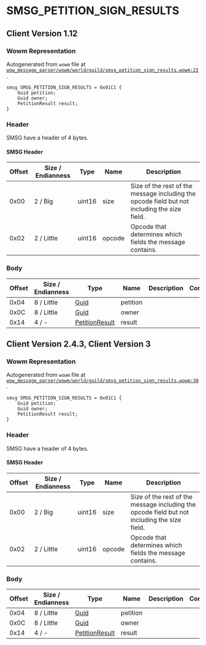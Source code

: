 # SMSG_PETITION_SIGN_RESULTS

## Client Version 1.12

### Wowm Representation

Autogenerated from `wowm` file at [`wow_message_parser/wowm/world/guild/smsg_petition_sign_results.wowm:22`](https://github.com/gtker/wow_messages/tree/main/wow_message_parser/wowm/world/guild/smsg_petition_sign_results.wowm#L22).
```rust,ignore
smsg SMSG_PETITION_SIGN_RESULTS = 0x01C1 {
    Guid petition;
    Guid owner;
    PetitionResult result;
}
```
### Header

SMSG have a header of 4 bytes.

#### SMSG Header

| Offset | Size / Endianness | Type   | Name   | Description |
| ------ | ----------------- | ------ | ------ | ----------- |
| 0x00   | 2 / Big           | uint16 | size   | Size of the rest of the message including the opcode field but not including the size field.|
| 0x02   | 2 / Little        | uint16 | opcode | Opcode that determines which fields the message contains.|

### Body

| Offset | Size / Endianness | Type | Name | Description | Comment |
| ------ | ----------------- | ---- | ---- | ----------- | ------- |
| 0x04 | 8 / Little | [Guid](../spec/packed-guid.md) | petition |  |  |
| 0x0C | 8 / Little | [Guid](../spec/packed-guid.md) | owner |  |  |
| 0x14 | 4 / - | [PetitionResult](petitionresult.md) | result |  |  |

## Client Version 2.4.3, Client Version 3

### Wowm Representation

Autogenerated from `wowm` file at [`wow_message_parser/wowm/world/guild/smsg_petition_sign_results.wowm:30`](https://github.com/gtker/wow_messages/tree/main/wow_message_parser/wowm/world/guild/smsg_petition_sign_results.wowm#L30).
```rust,ignore
smsg SMSG_PETITION_SIGN_RESULTS = 0x01C1 {
    Guid petition;
    Guid owner;
    PetitionResult result;
}
```
### Header

SMSG have a header of 4 bytes.

#### SMSG Header

| Offset | Size / Endianness | Type   | Name   | Description |
| ------ | ----------------- | ------ | ------ | ----------- |
| 0x00   | 2 / Big           | uint16 | size   | Size of the rest of the message including the opcode field but not including the size field.|
| 0x02   | 2 / Little        | uint16 | opcode | Opcode that determines which fields the message contains.|

### Body

| Offset | Size / Endianness | Type | Name | Description | Comment |
| ------ | ----------------- | ---- | ---- | ----------- | ------- |
| 0x04 | 8 / Little | [Guid](../spec/packed-guid.md) | petition |  |  |
| 0x0C | 8 / Little | [Guid](../spec/packed-guid.md) | owner |  |  |
| 0x14 | 4 / - | [PetitionResult](petitionresult.md) | result |  |  |

